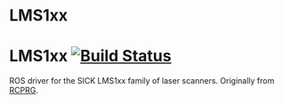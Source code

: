 # LMS1xx

LMS1xx [![Build Status](https://travis-ci.org/clearpathrobotics/LMS1xx.svg?branch=master)](https://travis-ci.org/clearpathrobotics/LMS1xx)
======

ROS driver for the SICK LMS1xx family of laser scanners. Originally from [RCPRG](https://github.com/RCPRG-ros-pkg/RCPRG_laser_drivers).
